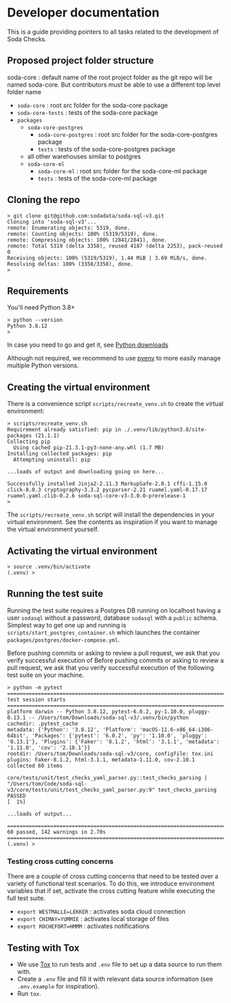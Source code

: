 # Developer documentation

This is a guide providing pointers to all tasks related to the development of Soda Checks.

## Proposed project folder structure

soda-core : default name of the root project folder as the git repo will be named soda-core.  But contributors must be able to use a different top level folder name
 + `soda-core` : root src folder for the soda-core package
 + `soda-core-tests` : tests of the soda-core package
 + `packages`
   + `soda-core-postgres`
     + `soda-core-postgres` : root src folder for the soda-core-postgres package
     + `tests` : tests of the soda-core-postgres package
   + all other warehouses similar to postgres
   + `soda-core-ml`
     + `soda-core-ml` : root src folder for the soda-core-ml package
     + `tests` : tests of the soda-core-ml package

## Cloning the repo

```
> git clone git@github.com:sodadata/soda-sql-v3.git
Cloning into 'soda-sql-v3'...
remote: Enumerating objects: 5319, done.
remote: Counting objects: 100% (5319/5319), done.
remote: Compressing objects: 100% (2841/2841), done.
remote: Total 5319 (delta 3358), reused 4187 (delta 2253), pack-reused 0
Receiving objects: 100% (5319/5319), 1.44 MiB | 3.69 MiB/s, done.
Resolving deltas: 100% (3358/3358), done.
>
```

## Requirements

You'll need Python 3.8+
```
> python --version
Python 3.8.12
>
```

In case you need to go and get it, see [Python downloads](https://www.python.org/downloads/)

Although not required, we recommend to use [pyenv](https://github.com/pyenv/pyenv) to more easily manage multiple Python
versions.

## Creating the virtual environment

There is a convenience script `scripts/recreate_venv.sh` to create the virtual environment:

```
> scripts/recreate_venv.sh
Requirement already satisfied: pip in ./.venv/lib/python3.8/site-packages (21.1.1)
Collecting pip
  Using cached pip-21.3.1-py3-none-any.whl (1.7 MB)
Installing collected packages: pip
  Attempting uninstall: pip

...loads of output and downloading going on here...

Successfully installed Jinja2-2.11.3 MarkupSafe-2.0.1 cffi-1.15.0 click-8.0.3 cryptography-3.3.2 pycparser-2.21 ruamel.yaml-0.17.17 ruamel.yaml.clib-0.2.6 soda-sql-core-v3-3.0.0-prerelease-1
>
```

The `scripts/recreate_venv.sh` script will install the dependencies in your virtual environment.  See the contents
as inspiration if you want to manage the virtual environment yourself.

## Activating the virtual environment

```
> source .venv/bin/activate
(.venv) >
```

## Running the test suite

Running the test suite requires a Postgres DB running on localhost having a user `sodasql`
without a password, database `sodasql` with a `public` schema.  Simplest way to get one
up and running is `scripts/start_postgres_container.sh` which launches the container
`packages/postgres/docker-compose.yml`.

Before pushing commits or asking to review a pull request, we ask that you verify successful execution of
Before pushing commits or asking to review a pull request, we ask that you verify successful execution of
the following test suite on your machine.

```
> python -m pytest
=================================================================================================================== test session starts ====================================================================================================================
platform darwin -- Python 3.8.12, pytest-6.0.2, py-1.10.0, pluggy-0.13.1 -- /Users/tom/Downloads/soda-sql-v3/.venv/bin/python
cachedir: .pytest_cache
metadata: {'Python': '3.8.12', 'Platform': 'macOS-11.6-x86_64-i386-64bit', 'Packages': {'pytest': '6.0.2', 'py': '1.10.0', 'pluggy': '0.13.1'}, 'Plugins': {'Faker': '8.1.2', 'html': '3.1.1', 'metadata': '1.11.0', 'cov': '2.10.1'}}
rootdir: /Users/tom/Downloads/soda-sql-v3/core, configfile: tox.ini
plugins: Faker-8.1.2, html-3.1.1, metadata-1.11.0, cov-2.10.1
collected 60 items

core/tests/unit/test_checks_yaml_parser.py::test_checks_parsing | "/Users/tom/Code/soda-sql-v3/core/tests/unit/test_checks_yaml_parser.py:9" test_checks_parsing
PASSED                                                                                                                                                                               [  1%]

...loads of output...

============================================================================================================= 60 passed, 142 warnings in 2.70s =============================================================================================================
(.venv) >
```

### Testing cross cutting concerns

There are a couple of cross cutting concerns that need to be tested over a variety of functional
test scenarios.  To do this, we introduce environment variables that if set, activate the cross
cutting feature while executing the full test suite.

* `export WESTMALLE=LEKKER` : activates soda cloud connection
* `export CHIMAY=YUMMIE` : activates local storage of files
* `export ROCHEFORT=HMMM` : activates notifications

## Testing with Tox

- We use [Tox](https://tox.wiki/en/latest/) to run tests and `.env` file to set up a data source to run them with.
- Create a `.env` file and fill it with relevant data source information (see `.env.example` for inspiration).
- Run `tox`.

